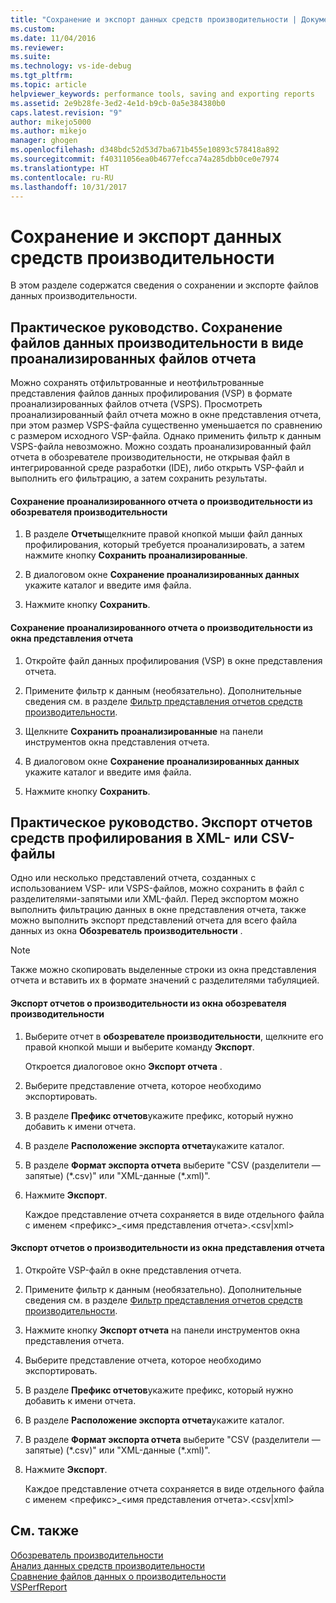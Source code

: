 ```yaml
---
title: "Сохранение и экспорт данных средств производительности | Документы Майкрософт"
ms.custom: 
ms.date: 11/04/2016
ms.reviewer: 
ms.suite: 
ms.technology: vs-ide-debug
ms.tgt_pltfrm: 
ms.topic: article
helpviewer_keywords: performance tools, saving and exporting reports
ms.assetid: 2e9b28fe-3ed2-4e1d-b9cb-0a5e384380b0
caps.latest.revision: "9"
author: mikejo5000
ms.author: mikejo
manager: ghogen
ms.openlocfilehash: d348bdc52d53d7ba671b455e10893c578418a892
ms.sourcegitcommit: f40311056ea0b4677efcca74a285dbb0ce0e7974
ms.translationtype: HT
ms.contentlocale: ru-RU
ms.lasthandoff: 10/31/2017
---
```

# <a name="saving-and-exporting-performance-tools-data"></a>Сохранение и экспорт данных средств производительности
В этом разделе содержатся сведения о сохранении и экспорте файлов данных производительности.  
  
##  <a name="BKMK_Save_Profiler_Data_Files_As_Analyzed_Report_Files"></a> Практическое руководство. Сохранение файлов данных производительности в виде проанализированных файлов отчета  
 Можно сохранять отфильтрованные и неотфильтрованные представления файлов данных профилирования (VSP) в формате проанализированных файлов отчета (VSPS). Просмотреть проанализированный файл отчета можно в окне представления отчета, при этом размер VSPS-файла существенно уменьшается по сравнению с размером исходного VSP-файла. Однако применить фильтр к данным VSPS-файла невозможно. Можно создать проанализированный файл отчета в обозревателе производительности, не открывая файл в интегрированной среде разработки (IDE), либо открыть VSP-файл и выполнить его фильтрацию, а затем сохранить результаты.  
  
#### <a name="to-save-an-analyzed-performance-report-from-the-performance-explorer"></a>Сохранение проанализированного отчета о производительности из обозревателя производительности  
  
1.  В разделе **Отчеты**щелкните правой кнопкой мыши файл данных профилирования, который требуется проанализировать, а затем нажмите кнопку **Сохранить проанализированные**.  
  
2.  В диалоговом окне **Сохранение проанализированных данных** укажите каталог и введите имя файла.  
  
3.  Нажмите кнопку **Сохранить**.  
  
#### <a name="to-save-an-analyzed-performance-report-from-the-report-view-window"></a>Сохранение проанализированного отчета о производительности из окна представления отчета  
  
1.  Откройте файл данных профилирования (VSP) в окне представления отчета.  
  
2.  Примените фильтр к данным (необязательно). Дополнительные сведения см. в разделе [Фильтр представления отчетов средств производительности](../profiling/performance-report-view-filter.md).  
  
3.  Щелкните **Сохранить проанализированные** на панели инструментов окна представления отчета.  
  
4.  В диалоговом окне **Сохранение проанализированных данных** укажите каталог и введите имя файла.  
  
5.  Нажмите кнопку **Сохранить**.  
  
## <a name="how-to-export-profiling-tools-reports-to-an-xml-or-csv-file"></a>Практическое руководство. Экспорт отчетов средств профилирования в XML- или CSV-файлы  
 Одно или несколько представлений отчета, созданных с использованием VSP- или VSPS-файлов, можно сохранить в файл с разделителями-запятыми или XML-файл. Перед экспортом можно выполнить фильтрацию данных в окне представления отчета, также можно выполнить экспорт представлений отчета для всего файла данных из окна **Обозреватель производительности** .  
  
> [!NOTE]
>  Также можно скопировать выделенные строки из окна представления отчета и вставить их в формате значений с разделителями табуляцией.  
  
#### <a name="to-export-performance-reports-from-the-performance-explorer-window"></a>Экспорт отчетов о производительности из окна обозревателя производительности  
  
1.  Выберите отчет в **обозревателе производительности**, щелкните его правой кнопкой мыши и выберите команду **Экспорт**.  
  
     Откроется диалоговое окно **Экспорт отчета** .  
  
2.  Выберите представление отчета, которое необходимо экспортировать.  
  
3.  В разделе **Префикс отчетов**укажите префикс, который нужно добавить к имени отчета.  
  
4.  В разделе **Расположение экспорта отчета**укажите каталог.  
  
5.  В разделе **Формат экспорта отчета** выберите "CSV (разделители — запятые) (\*.csv\)" или "XML-данные (\*.xml\)".  
  
6.  Нажмите **Экспорт**.  
  
     Каждое представление отчета сохраняется в виде отдельного файла с именем \<префикс>_\<имя представления отчета>.\<csv&#124;xml>  
  
#### <a name="to-export-performance-reports-from-the-report-view-window"></a>Экспорт отчетов о производительности из окна представления отчета  
  
1.  Откройте VSP-файл в окне представления отчета.  
  
2.  Примените фильтр к данным (необязательно). Дополнительные сведения см. в разделе [Фильтр представления отчетов средств производительности](../profiling/performance-report-view-filter.md).  
  
3.  Нажмите кнопку **Экспорт отчета** на панели инструментов окна представления отчета.  
  
4.  Выберите представление отчета, которое необходимо экспортировать.  
  
5.  В разделе **Префикс отчетов**укажите префикс, который нужно добавить к имени отчета.  
  
6.  В разделе **Расположение экспорта отчета**укажите каталог.  
  
7.  В разделе **Формат экспорта отчета** выберите "CSV (разделители — запятые) (\*.csv)" или "XML-данные (\*.xml)".  
  
8.  Нажмите **Экспорт**.  
  
     Каждое представление отчета сохраняется в виде отдельного файла с именем \<префикс>_\<имя представления отчета>.\<csv&#124;xml>  
  
## <a name="see-also"></a>См. также  
 [Обозреватель производительности](../profiling/performance-explorer.md)   
 [Анализ данных средств производительности](../profiling/analyzing-performance-tools-data.md)   
 [Сравнение файлов данных о производительности](../profiling/comparing-performance-data-files.md)   
 [VSPerfReport](../profiling/vsperfreport.md)
